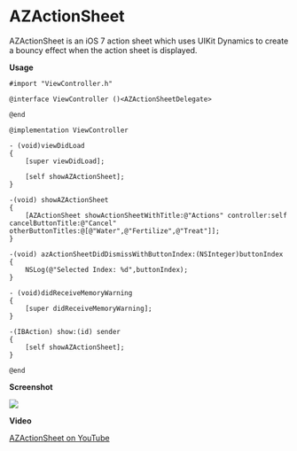 <h1>AZActionSheet</h1>
<p>
AZActionSheet is an iOS 7 action sheet which uses UIKit Dynamics to create a bouncy effect when the action sheet is displayed.
</p>

<b>Usage</b>

```
#import "ViewController.h"

@interface ViewController ()<AZActionSheetDelegate>

@end

@implementation ViewController

- (void)viewDidLoad
{   
    [super viewDidLoad];
    
    [self showAZActionSheet];
}

-(void) showAZActionSheet
{
    [AZActionSheet showActionSheetWithTitle:@"Actions" controller:self cancelButtonTitle:@"Cancel" otherButtonTitles:@[@"Water",@"Fertilize",@"Treat"]];
}

-(void) azActionSheetDidDismissWithButtonIndex:(NSInteger)buttonIndex
{
    NSLog(@"Selected Index: %d",buttonIndex);
}

- (void)didReceiveMemoryWarning
{
    [super didReceiveMemoryWarning];
}

-(IBAction) show:(id) sender
{
    [self showAZActionSheet];
}

@end
```

<b>Screenshot</b>
<p>
<img src="http://www.highoncoding.com/articleimages/AZActionSheet.png"/>
</p>

<b>Video</b>
<p>
<a href="https://www.youtube.com/watch?v=t39CGdp4UzA">AZActionSheet on YouTube </a>
</p>

